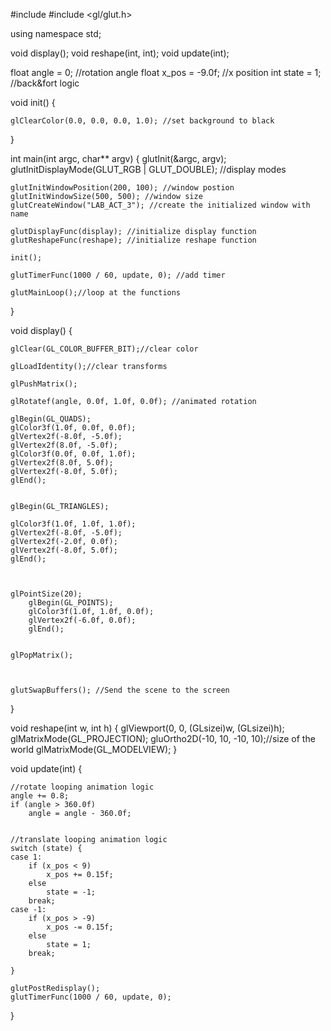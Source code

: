 #include <iostream>
#include <gl/glut.h>

using namespace std;

void display();
void reshape(int, int);
void update(int);

float angle = 0; //rotation angle
float x_pos = -9.0f; //x position
int state = 1; //back&fort logic

void init()
{

	glClearColor(0.0, 0.0, 0.0, 1.0); //set background to black

}

int main(int argc, char** argv)
{
	glutInit(&argc, argv);
	glutInitDisplayMode(GLUT_RGB | GLUT_DOUBLE); //display modes

	glutInitWindowPosition(200, 100); //window postion
	glutInitWindowSize(500, 500); //window size
	glutCreateWindow("LAB_ACT_3"); //create the initialized window with name

	glutDisplayFunc(display); //initialize display function
	glutReshapeFunc(reshape); //initialize reshape function

	init();

	glutTimerFunc(1000 / 60, update, 0); //add timer

	glutMainLoop();//loop at the functions

}

void display()
{

	glClear(GL_COLOR_BUFFER_BIT);//clear color

	glLoadIdentity();//clear transforms

	glPushMatrix();

	glRotatef(angle, 0.0f, 1.0f, 0.0f); //animated rotation

	glBegin(GL_QUADS);
	glColor3f(1.0f, 0.0f, 0.0f);
	glVertex2f(-8.0f, -5.0f);
	glVertex2f(8.0f, -5.0f);
	glColor3f(0.0f, 0.0f, 1.0f);
	glVertex2f(8.0f, 5.0f);
	glVertex2f(-8.0f, 5.0f);
	glEnd();


	glBegin(GL_TRIANGLES);

	glColor3f(1.0f, 1.0f, 1.0f);
	glVertex2f(-8.0f, -5.0f);
	glVertex2f(-2.0f, 0.0f);
	glVertex2f(-8.0f, 5.0f);
	glEnd();


	
	glPointSize(20);
		glBegin(GL_POINTS);
		glColor3f(1.0f, 1.0f, 0.0f);
		glVertex2f(-6.0f, 0.0f);
		glEnd();


	glPopMatrix();



	glutSwapBuffers(); //Send the scene to the screen
}

void reshape(int w, int h)
{
	glViewport(0, 0, (GLsizei)w, (GLsizei)h);
	glMatrixMode(GL_PROJECTION);
	gluOrtho2D(-10, 10, -10, 10);//size of the world
	glMatrixMode(GL_MODELVIEW);
}

void update(int)
{


	//rotate looping animation logic
	angle += 0.8;
	if (angle > 360.0f)
		angle = angle - 360.0f;


	//translate looping animation logic
	switch (state) {
	case 1:
		if (x_pos < 9)
			x_pos += 0.15f;
		else
			state = -1;
		break;
	case -1:
		if (x_pos > -9)
			x_pos -= 0.15f;
		else
			state = 1;
		break;

	}

	glutPostRedisplay();
	glutTimerFunc(1000 / 60, update, 0);

}
